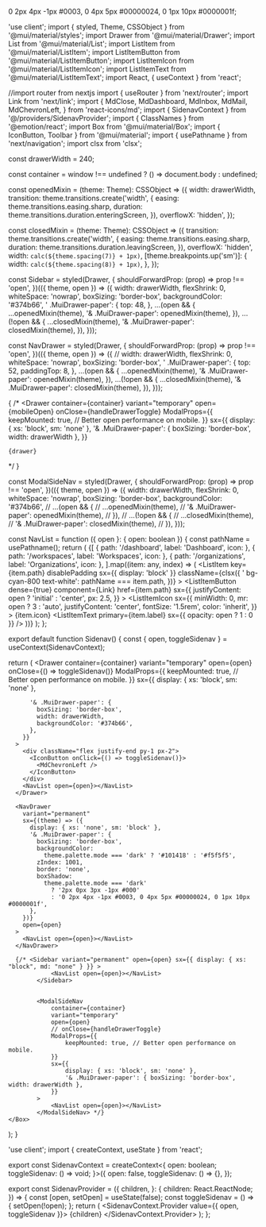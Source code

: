 0 2px 4px -1px #0003, 0 4px 5px #00000024, 0 1px 10px #0000001f;

'use client';
import { styled, Theme, CSSObject } from '@mui/material/styles';
import Drawer from '@mui/material/Drawer';
import List from '@mui/material/List';
import ListItem from '@mui/material/ListItem';
import ListItemButton from '@mui/material/ListItemButton';
import ListItemIcon from '@mui/material/ListItemIcon';
import ListItemText from '@mui/material/ListItemText';
import React, { useContext } from 'react';

//import router from nextjs
import { useRouter } from 'next/router';
import Link from 'next/link';
import {
  MdClose,
  MdDashboard,
  MdInbox,
  MdMail,
  MdChevronLeft,
} from 'react-icons/md';
import { SidenavContext } from '@/providers/SidenavProvider';
import { ClassNames } from '@emotion/react';
import Box from '@mui/material/Box';
import { IconButton, Toolbar } from '@mui/material';
import { usePathname } from 'next/navigation';
import clsx from 'clsx';

const drawerWidth = 240;

const container = window !== undefined ? () => document.body : undefined;

const openedMixin = (theme: Theme): CSSObject => ({
  width: drawerWidth,
  transition: theme.transitions.create('width', {
    easing: theme.transitions.easing.sharp,
    duration: theme.transitions.duration.enteringScreen,
  }),
  overflowX: 'hidden',
});

const closedMixin = (theme: Theme): CSSObject => ({
  transition: theme.transitions.create('width', {
    easing: theme.transitions.easing.sharp,
    duration: theme.transitions.duration.leavingScreen,
  }),
  overflowX: 'hidden',
  width: `calc(${theme.spacing(7)} + 1px)`,
  [theme.breakpoints.up('sm')]: {
    width: `calc(${theme.spacing(8)} + 1px)`,
  },
});

const Sidebar = styled(Drawer, {
  shouldForwardProp: (prop) => prop !== 'open',
})(({ theme, open }) => ({
  width: drawerWidth,
  flexShrink: 0,
  whiteSpace: 'nowrap',
  boxSizing: 'border-box',
  backgroundColor: '#374b66',
  ' .MuiDrawer-paper': {
    top: 48,
  },
  ...(open && {
    ...openedMixin(theme),
    '& .MuiDrawer-paper': openedMixin(theme),
  }),
  ...(!open && {
    ...closedMixin(theme),
    '& .MuiDrawer-paper': closedMixin(theme),
  }),
}));

const NavDrawer = styled(Drawer, {
  shouldForwardProp: (prop) => prop !== 'open',
})(({ theme, open }) => ({
  // width: drawerWidth,
  flexShrink: 0,
  whiteSpace: 'nowrap',
  boxSizing: 'border-box',
  ' .MuiDrawer-paper': {
    top: 52,
    paddingTop: 8,
  },
  ...(open && {
    ...openedMixin(theme),
    '& .MuiDrawer-paper': openedMixin(theme),
  }),
  ...(!open && {
    ...closedMixin(theme),
    '& .MuiDrawer-paper': closedMixin(theme),
  }),
}));

{
  /* <Drawer
    container={container}
    variant="temporary"
    open={mobileOpen}
    onClose={handleDrawerToggle}
    ModalProps={{
        keepMounted: true, // Better open performance on mobile.
    }}
    sx={{
        display: { xs: 'block', sm: 'none' },
        '& .MuiDrawer-paper': { boxSizing: 'border-box', width: drawerWidth },
    }}
>
    {drawer}
</Drawer> */
}

const ModalSideNav = styled(Drawer, {
  shouldForwardProp: (prop) => prop !== 'open',
})(({ theme, open }) => ({
  width: drawerWidth,
  flexShrink: 0,
  whiteSpace: 'nowrap',
  boxSizing: 'border-box',
  backgroundColor: '#374b66',
  // ...(open && {
  //     ...openedMixin(theme),
  //     '& .MuiDrawer-paper': openedMixin(theme),
  // }),
  // ...(!open && {
  //     ...closedMixin(theme),
  //     '& .MuiDrawer-paper': closedMixin(theme),
  // }),
}));

const NavList = function ({ open }: { open: boolean }) {
  const pathName = usePathname();
  return (
    <List className="h-full pt-">
      {[
        { path: '/dashboard', label: 'Dashboard', icon: <MdDashboard /> },
        { path: '/workspaces', label: 'Workspaces', icon: <MdMail /> },
        { path: '/organizations', label: 'Organizations', icon: <MdInbox /> },
      ].map((item: any, index) => (
        <ListItem
          key={item.path}
          disablePadding
          sx={{ display: 'block' }}
          className={clsx({
            ' bg-cyan-800 text-white': pathName === item.path,
          })}
        >
          <ListItemButton
            dense={true}
            component={Link}
            href={item.path}
            sx={{
              justifyContent: open ? 'initial' : 'center',
              px: 2.5,
            }}
          >
            <ListItemIcon
              sx={{
                minWidth: 0,
                mr: open ? 3 : 'auto',
                justifyContent: 'center',
                fontSize: '1.5rem',
                color: 'inherit',
              }}
            >
              {item.icon}
            </ListItemIcon>
            <ListItemText primary={item.label} sx={{ opacity: open ? 1 : 0 }} />
          </ListItemButton>
        </ListItem>
      ))}
    </List>
  );
};

export default function Sidenav() {
  const { open, toggleSidenav } = useContext(SidenavContext);

  return (
    <Box>
      <Drawer
        container={container}
        variant="temporary"
        open={open}
        onClose={() => toggleSidenav()}
        ModalProps={{
          keepMounted: true, // Better open performance on mobile.
        }}
        sx={{
          display: { xs: 'block', sm: 'none' },

          '& .MuiDrawer-paper': {
            boxSizing: 'border-box',
            width: drawerWidth,
            backgroundColor: '#374b66',
          },
        }}
      >
        <div className="flex justify-end py-1 px-2">
          <IconButton onClick={() => toggleSidenav()}>
            <MdChevronLeft />
          </IconButton>
        </div>
        <NavList open={open}></NavList>
      </Drawer>

      <NavDrawer
        variant="permanent"
        sx={(theme) => ({
          display: { xs: 'none', sm: 'block' },
          '& .MuiDrawer-paper': {
            boxSizing: 'border-box',
            backgroundColor:
              theme.palette.mode === 'dark' ? '#101418' : '#f5f5f5',
            zIndex: 1001,
            border: 'none',
            boxShadow:
              theme.palette.mode === 'dark'
                ? '2px 0px 3px -1px #000'
                : '0 2px 4px -1px #0003, 0 4px 5px #00000024, 0 1px 10px #0000001f',
          },
        })}
        open={open}
      >
        <NavList open={open}></NavList>
      </NavDrawer>

      {/* <Sidebar variant="permanent" open={open} sx={{ display: { xs: "block", md: "none" } }} >
                <NavList open={open}></NavList>
            </Sidebar>


            <ModalSideNav
                container={container}
                variant="temporary"
                open={open}
                // onClose={handleDrawerToggle}
                ModalProps={{
                    keepMounted: true, // Better open performance on mobile.
                }}
                sx={{
                    display: { xs: 'block', sm: 'none' },
                    '& .MuiDrawer-paper': { boxSizing: 'border-box', width: drawerWidth },
                }}
            >
                <NavList open={open}></NavList>
            </ModalSideNav> */}
    </Box>
  );
}






'use client';
import { createContext, useState } from 'react';

export const SidenavContext = createContext<{
  open: boolean;
  toggleSidenav: () => void;
}>({
  open: false,
  toggleSidenav: () => {},
});

export const SidenavProvider = ({
  children,
}: {
  children: React.ReactNode;
}) => {
  const [open, setOpen] = useState(false);
  const toggleSidenav = () => {
    setOpen(!open);
  };
  return (
    <SidenavContext.Provider value={{ open, toggleSidenav }}>
      {children}
    </SidenavContext.Provider>
  );
};

